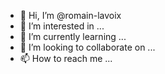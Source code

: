 - 👋 Hi, I’m @romain-lavoix
- 👀 I’m interested in ...
- 🌱 I’m currently learning ...
- 💞️ I’m looking to collaborate on ...
- 📫 How to reach me ...

<!---
romain-lavoix/romain-lavoix is a ✨ special ✨ repository because its `README.md` (this file) appears on your GitHub profile.
You can click the Preview link to take a look at your changes.
--->
